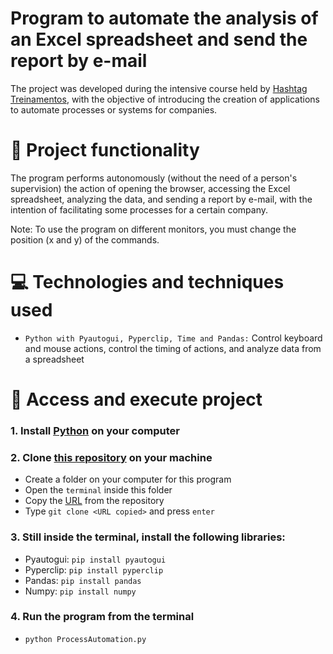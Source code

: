 # Program to automate the analysis of an Excel spreadsheet and send the report by e-mail

The project was developed during the intensive course held by [Hashtag Treinamentos](https://www.hashtagtreinamentos.com), with the objective of introducing the creation of applications to automate processes or systems for companies.

# 🔨 Project functionality
The program performs autonomously (without the need of a person's supervision) the action of opening the browser, accessing the Excel spreadsheet, analyzing the data, and sending a report by e-mail, with the intention of facilitating some processes for a certain company. 

Note: To use the program on different monitors, you must change the position (x and y) of the commands.

# 💻 Technologies and techniques used 
* `Python with Pyautogui, Pyperclip, Time and Pandas:` Control keyboard and mouse actions, control the timing of actions, and analyze data from a spreadsheet

# 📁 Access and execute project
### **1.** Install [Python](https://www.python.org/) on your computer

### **2.** Clone [this repository](https://github.com/ArturColen/ProcessAutomation) on your machine
* Create a folder on your computer for this program
* Open the `terminal` inside this folder
* Copy the [URL](https://github.com/ArturColen/ProcessAutomation.git) from the repository
* Type `git clone <URL copied>` and press `enter`

### **3.** Still inside the terminal, install the following libraries:
* Pyautogui: `pip install pyautogui`
* Pyperclip: `pip install pyperclip`
* Pandas: `pip install pandas`
* Numpy: `pip install numpy`

### **4.** Run the program from the terminal
* `python ProcessAutomation.py`
